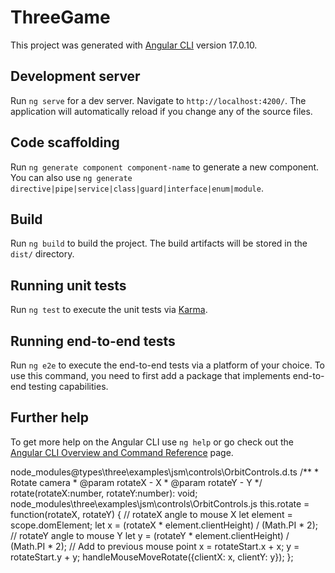 # ThreeGame

This project was generated with [Angular CLI](https://github.com/angular/angular-cli) version 17.0.10.

## Development server

Run `ng serve` for a dev server. Navigate to `http://localhost:4200/`. The application will automatically reload if you change any of the source files.

## Code scaffolding

Run `ng generate component component-name` to generate a new component. You can also use `ng generate directive|pipe|service|class|guard|interface|enum|module`.

## Build

Run `ng build` to build the project. The build artifacts will be stored in the `dist/` directory.

## Running unit tests

Run `ng test` to execute the unit tests via [Karma](https://karma-runner.github.io).

## Running end-to-end tests

Run `ng e2e` to execute the end-to-end tests via a platform of your choice. To use this command, you need to first add a package that implements end-to-end testing capabilities.

## Further help

To get more help on the Angular CLI use `ng help` or go check out the [Angular CLI Overview and Command Reference](https://angular.io/cli) page.


node_modules\@types\three\examples\jsm\controls\OrbitControls.d.ts
    /**
     * Rotate camera
     * @param rotateX - X
     * @param rotateY - Y
     */
    rotate(rotateX:number, rotateY:number): void;
node_modules\three\examples\jsm\controls\OrbitControls.js
this.rotate = function(rotateX, rotateY) {
			// rotateX angle to mouse X
			let element = scope.domElement;
			let x = (rotateX * element.clientHeight) / (Math.PI * 2);
			// rotateY angle to mouse Y
			let y = (rotateY * element.clientHeight) / (Math.PI * 2);
			// Add to previous mouse point
			x = rotateStart.x + x;
			y = rotateStart.y + y;
			handleMouseMoveRotate({clientX: x, clientY: y});
	 	};